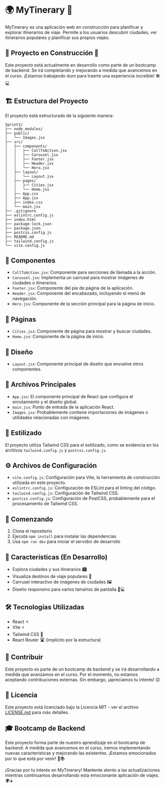 # 🌍 MyTinerary 🧳

MyTinerary es una aplicación web en construcción para planificar y explorar itinerarios de viaje. Permite a los usuarios descubrir ciudades, ver itinerarios populares y planificar sus propios viajes.

## 🚧 Proyecto en Construcción 🚧

Este proyecto está actualmente en desarrollo como parte de un bootcamp de backend. Se irá completando y mejorando a medida que avancemos en el curso. ¡Estamos trabajando duro para traerte una experiencia increíble! 🛠️💻

## 🏗️ Estructura del Proyecto

El proyecto está estructurado de la siguiente manera:

```
Sprint1/
├── node_modules/
├── public/
│   └── Images.jsx
├── src/
│   ├── components/
│   │   ├── CallToAction.jsx
│   │   ├── Carousel.jsx
│   │   ├── Footer.jsx
│   │   ├── Header.jsx
│   │   └── Hero.jsx
│   ├── layout/
│   │   └── Layout.jsx
│   ├── pages/
│   │   ├── Cities.jsx
│   │   └── Home.jsx
│   ├── App.css
│   ├── App.jsx
│   ├── index.css
│   └── main.jsx
├── .gitignore
├── eslintrc.config.js
├── index.html
├── package-lock.json
├── package.json
├── postcss.config.js
├── README.md
├── tailwind.config.js
└── vite.config.js
```

## 🧩 Componentes

- `CallToAction.jsx`: Componente para secciones de llamada a la acción.
- `Carousel.jsx`: Implementa un carrusel para mostrar imágenes de ciudades o itinerarios.
- `Footer.jsx`: Componente del pie de página de la aplicación.
- `Header.jsx`: Componente del encabezado, incluyendo el menú de navegación.
- `Hero.jsx`: Componente de la sección principal para la página de inicio.

## 📄 Páginas

- `Cities.jsx`: Componente de página para mostrar y buscar ciudades.
- `Home.jsx`: Componente de la página de inicio.

## 🎨 Diseño

- `Layout.jsx`: Componente principal de diseño que envuelve otros componentes.

## 📁 Archivos Principales

- `App.jsx`: El componente principal de React que configura el enrutamiento y el diseño global.
- `main.jsx`: Punto de entrada de la aplicación React.
- `Images.jsx`: Probablemente contiene importaciones de imágenes o utilidades relacionadas con imágenes.

## 💅 Estilizado

El proyecto utiliza Tailwind CSS para el estilizado, como se evidencia en los archivos `tailwind.config.js` y `postcss.config.js`.

## ⚙️ Archivos de Configuración

- `vite.config.js`: Configuración para Vite, la herramienta de construcción utilizada en este proyecto.
- `eslintrc.config.js`: Configuración de ESLint para el linting del código.
- `tailwind.config.js`: Configuración de Tailwind CSS.
- `postcss.config.js`: Configuración de PostCSS, probablemente para el procesamiento de Tailwind CSS.

## 🚀 Comenzando

1. Clona el repositorio
2. Ejecuta `npm install` para instalar las dependencias
3. Usa `npm run dev` para iniciar el servidor de desarrollo

## 🌟 Características (En Desarrollo)

- Explora ciudades y sus itinerarios 🏙️
- Visualiza destinos de viaje populares 🌴
- Carrusel interactivo de imágenes de ciudades 🖼️
- Diseño responsivo para varios tamaños de pantalla 📱💻

## 🛠️ Tecnologías Utilizadas

- React ⚛️
- Vite ⚡
- Tailwind CSS 🎨
- React Router 🛣️ (implícito por la estructura)

## 👥 Contribuir

Este proyecto es parte de un bootcamp de backend y se irá desarrollando a medida que avanzamos en el curso. Por el momento, no estamos aceptando contribuciones externas. Sin embargo, ¡apreciamos tu interés! 😊

## 📜 Licencia

Este proyecto está licenciado bajo la Licencia MIT - ver el archivo [LICENSE.md](LICENSE.md) para más detalles.

## 🎓 Bootcamp de Backend

Este proyecto forma parte de nuestro aprendizaje en el bootcamp de backend. A medida que avancemos en el curso, iremos implementando nuevas características y mejorando las existentes. ¡Estamos emocionados por lo que está por venir! 🚀📚

¡Gracias por tu interés en MyTinerary! Mantente atento a las actualizaciones mientras continuamos desarrollando esta emocionante aplicación de viajes. 🌍✈️